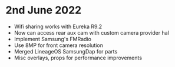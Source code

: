 # 2nd June 2022 

- Wifi sharing works with Eureka R9.2
- Now can access rear aux cam with custom camera provider hal
- Implement Samsung's FMRadio
- Use 8MP for front camera resolution
- Merged LineageOS SamsungDap for parts
- Misc overlays, props for performance improvements
